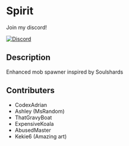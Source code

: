 # Spirit
Join my discord!

[![Discord](https://img.shields.io/discord/857985930078060554?style=for-the-badge)](https://discord.gg/CWrUhpvNwH)
## Description

Enhanced mob spawner inspired by Soulshards

## Contributers

* CodexAdrian
* Ashley (MsRandom)
* ThatGravyBoat
* ExpensiveKoala
* AbusedMaster
* Kekie6 (Amazing art)
